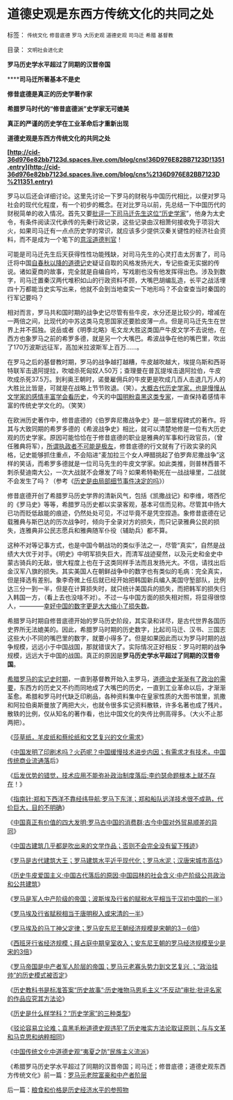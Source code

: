 # 道德史观是东西方传统文化的共同之处

标签： `传统文化` `修昔底德` `罗马` `大历史观` `道德史观` `司马迁` `希腊` `基督教` 

目录： `文明社会进化史`

**罗马历史学水平超过了同期的汉晋帝国**

******司马迁所著基本不是史**

**修昔底德是真正的历史学著作家**

**希腊罗马时代的“修昔底德派”史学家无可媲美**

**真正的严谨的历史学在工业革命后才重新出现**

**道德史观是东西方传统文化的共同之处**

**[http://cid-36d976e82bb7123d.spaces.live.com/blog/cns!36D976E82BB7123D!1351.entry](http://cid-36d976e82bb7123d.spaces.live.com/blog/cns%2136D976E82BB7123D%211351.entry)**

罗马以后还会详细讨论。这里先讨论一下罗马的财税与中国历代相比，以便对罗马社会的现代化程度，有一个初步的概念。在对比罗马以前，先总结一下中国历代的财税简单的收入情况。首先又要[批评一下司马迁先生这位“历史学家](../../../2010/2/4/阅读历史和现实认识的方法论.md)”，他身为太史令，有条件阅读汉代承传的先秦行政记录，这些记录由汉相萧何接收免于项羽大火，如果司马迁有一点点历史学的常识，就应该多少提供汉秦关键性的经济社会资料，而不是成为一个笔下的[意淫道德判官](../../../2010/5/25/趋势利益是不能“宣传”出来；预测未来就需要客观性；.md)！

可能是司马迁先生后天获得性性功能残缺，对司马先生的心灵打击太厉害了，司马迁将中国[自春秋以降的道德记](../../../2010/1/15/中西古今唯心社会科学的共同论证手法.md)史疑证自取的风格发扬光大，专记些查无实据的传说。诸如夏商的故事，完全就是自编自吟，写戏剧也没有他发挥得出色。涉及到数字，司马迁置秦汉两代堆积如山的行政资料不顾，大嘴巴胡编乱造，长平之战活埋四十万都能当史实写出来，他就不会到当地查实一下地形吗？不会查查当时秦国的行军记要吗？

相对而言，罗马共和国时期的战争史记尽管有些牛皮，水分还是比较少的，增减在一两倍之间，比现代的中苏这类马克思国家还要脸皮薄一点。但是司马迁先生在世界上并不孤独。说岳或者《明季北略》毛文龙大胜这类国产牛皮文学不去说他，在西方也象罗马之前的希罗多德，就是另一个大嘴巴。希波战争在他的嘴巴里，吹出了170万波斯远征军，高加米拉波斯军上百万……。

在罗马之后的基督教时期，罗马的战争越打越糟，牛皮越吹越大，埃提乌斯和西哥特联军击退阿提拉，吹嘘杀死匈奴人50万；查理曼在普瓦提埃击退阿拉伯，牛皮吹成杀死37.5万。到利奥王朝时，诺曼雇佣兵的牛皮更是吹成几百人击退几万人的大胜比比皆是，可就是在战略上节节败退。（笑）。[大概古代历史学家，也是慢慢从文学家的感情丰富学会看历史](../../../2010/2/9/中外历史权威只是你我一样的普通人.md)，今天的中[国明粉袁黑这类专家](../../../2008/10/25/明末历史在儒教道德口水仗中模糊.md)，一直保持着感情丰富的传统史学文化的。（笑笑）

在欧洲历史著作中，修昔底德的《伯罗奔尼撒战争史》是一部里程碑式的著作。将其与大致同期的希罗多德的《希波战争史》相比，就可以清楚地修是一位有大历史观的历史学家。原因可能恰恰在于修昔底德的职业是雅典的军事和行政官员，（曾任雅典将军），[所谓执政者不可能是极左](../../../2009/8/29/当权者不可能是太左.md)，修昔底德的行文就有了行政实录的风格，记史能够抓住重点，不会陷进“麦加拉三个女人呷醋挑起了伯罗奔尼撒战争”这样的笑话，而希罗多德就是一位司马先生的牛皮文学家。如此类推，则普林西普不刺杀斐迪南大公，一次大战就不会爆发了吗？如果希特勒死在一战战壕里，二战就不会发生了吗？（参考《[历史是由局部细节事件决定的吗](../../../2010/4/21/大维度历史观允许在细节上“自圆其说”.md)》）

修昔底德开创了希腊罗马历史学界的清新风气，包括《凯撒战记》和李维，塔西佗的《罗马史》等等，希腊罗马历史都以实录客观，基本可信而见称。尽管其中扬大已功而贬低敌能的痕迹，仍然处处可见，不过毕竟不是凭空捏造。象修昔底德在记载雅典与斯巴达的历次战争时，倾向于全录对方的损失，而只记录雅典公民的损失，连雅典非公民志愿兵和雅典随军仆役（辅助兵）都不算。

这种不对等记事方式，也是中国今朝战功的类似手法之一，尽管“真实”，自然是战绩大大优于对手。《明史》中明军损失巨大，而清军战迹斐然，以及元史和金史中蒙古骑兵的无敌，很大程度上也在于这类同样手法而且发扬光大。不信，请找出后金汉军八旗的损失。其实美国人在朝鲜战争中的数字也有类似的毛病：完全真实，但是择选有差别。象李奇微上任后就已经开始把韩国新兵编入美国守堑部队，比例达三分一到一半，但是在计算损失时，就只统计美国兵的损失，而把韩军的损失归入韩国一方，（看上去也没啥不对）。不过一与中国方面的损失相对照，将显得很惊人，————[幸好中国的数字更是大大缩小了损失数](../../../2009/11/30/朝鲜战争数字游戏二三事.md)。

希腊罗马时期自修昔底德开始的罗马历史阶段，其实录和详尽，是古代世界各国历史界所无法媲美的。因此，希腊罗马时期的历史数字，比起司马迁、汉书、三国志这些大小不同的嘴巴里的数字，就要小得多了。但是如果因此而以为罗马时期的战争规模，远远小于中国战国，那就错误大了。实际情况正好相反：罗马时期的战争规模，远远大于中国的战国。真正的原因是**罗马历史学水平超过了同期的汉晋帝国**。

[希腊罗马的实记史时期](../../../2010/4/19/进化论和经济学令历史分析成为科学.md)，一直到基督教开始入主罗马，[道德治史渐渐有了政治的需要](../../../2010/5/27/道德史观就是文革政治观.md)，东西方的历史又不约而同地成了大嘴巴的历史，一直到工业革命以后，才渐渐荃愈。希腊和罗马时代缺乏印刷品，各种资料集中在皇家性质的大图书馆里，凯撒和阿拉伯奥斯曼放了两把大火，也就令很多实记资料散轶，许多名著也成了残片。散轶的比例，仅从知名的著作看，也比中国文化的失传比例高得多。（大火不止那两把）。



《[莎草纸，羊皮纸和蔡纶纸和文艺复兴的文化需求](../../../2010/5/31/中国发明了纸吗？.md)》

《[中国发明了印刷术吗？火药呢？中国缓慢技术进步内因；有需求才有技术，中国传统商业流通落](http://cid-36d976e82bb7123d.spaces.live.com/blog/cns%2136D976E82BB7123D%211327.entry)后》

《[后发优势的错觉，技术应用不能弥补政治制度落后;李约瑟命题根本上就不存在](../../../2010/5/31/中国历史上从来没有领先过.md)！》

《[指南针;郑和下西洋不靠经纬导航;罗马下东洋；郑和船队远洋技术很不成熟，代价巨大，目的不明确](../../../2010/5/31/指南针？罗马下东洋远远超过郑和下西洋！.md)》

《[中国真正有价值的四大发明;罗马古中国的消费群;古今中国对外贸易顺差的异同](../../../2010/5/31/中国真正有价值的四大发明.md)》

《[中国古建筑几乎都是吹出来的文学作品；否则不会完全没有留下残迹](../../../2010/6/2/中国古建筑吹出来的牛皮文学吗？.md)》

《[罗马是古代建筑大王；罗马建筑水平近乎现代化；罗马水泥；汉唐宋城市高估](../../../2010/6/2/罗马建筑水平近乎现代化;罗马是古代建筑大王.md)》

《[历史牛皮爱国主义;中国古代落后的原因;中国园林的社会含义;中产阶级公共政治和公共建筑](../../../2010/6/2/中国古代建筑技术落后的原因;牛皮爱国主义有用吗？.md)》

《[罗马是军人中产阶级的帝国；波斯埃及行省的赋税水平相当于汉初中国的一半](../../../2010/6/3/波斯埃及行省税水平相当于汉初一半.md)》

《[罗马埃及行省赋税相当于唐明税入或宋清的一半](../../../2010/6/3/罗马埃及行省赋税相当于唐明税入或宋清的一半.md)》

《[罗马埃及的马丁神父定律；罗马安东尼王朝经济规模是宋朝的3－6倍](../../../2010/6/3/罗马安东尼王朝经济规模是宋朝的3－6倍.md)》

《[西班牙行省经济规模；拜占庭中期皇室收入；安东尼王朝的罗马经济规模至少是宋的3倍](../../../2010/6/3/西班牙行省和拜占庭皇室与宋朝和清朝的税收比较.md)》

《[罗马帝国是中产者军人阶层的帝国；罗马元老寡头势力到文艺复兴
；“政治挂帅”的历史模式被否定](../../../2010/6/3/罗马元老院富豪和中产者阶层.md)》

《[历史教科书是标准答案“历史故事”;历史唯物马恩毛主义“不反动”审批;批评名家的作品应究其方法论](../../../2010/6/2/历史教科书是有标准答案的“历史故事”.md)》

《[历史是什么样学科？“历史学家”的三种类型](../../../2010/6/2/历史是什么样学科？“历史学家”的三种类型.md)》

《[驳论容易立论难；袁黑毛粉道德史观违犯了历史唯实方法论取证原则；与与文革和马克思和纳粹相同](../../../2010/6/2/历史意识形态，驳论容易立论难.md)》

《[中国传统文化中道德史观“夷夏之防”民族主义流派](../../../2010/6/2/道德史观“夷夏之防”历史民族主义流派.md)》

《希腊罗马历史学水平超过了同期的汉晋帝国；司马迁；修昔底德；道德史观东西方传统文化》前一篇：[罗马元老院富豪和中产者阶层](../../../2010/6/3/罗马元老院富豪和中产者阶层.md)

后一篇：[粮食和价格是历史经济水平的参照物](../../../2010/6/4/粮食和价格是历史经济水平的参照物.md)